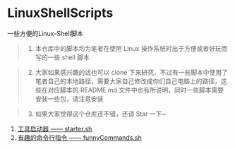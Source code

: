 # LinuxShellScripts
一些方便的Linux-Shell脚本  
> 1. 本仓库中的脚本均为笔者在使用 Linux 操作系统时出于方便或者好玩而写的一些 shell 脚本  

> 2. 大家如果感兴趣的话也可以 clone 下来研究，不过有一些脚本中使用了笔者自己的本地路径，需要大家自己修改成你们自己电脑上的路径，这些在对应脚本的 README.md 文件中也有所说明，同时一些脚本需要安装一些包，请注意安装  

> 3. 如果大家觉得这个仓库还不错，还请 Star 一下~  

1. [工具启动器 —— starter.sh](https://github.com/HOLLYwyh/LinuxShellScripts/tree/main/starter)
2. [有趣的命令行指令 —— funnyCommands.sh](https://github.com/HOLLYwyh/LinuxShellScripts/tree/main/funnyCommands)
